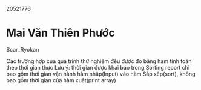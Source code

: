 20521776
# Mai Văn Thiên Phước 
Scar_Ryokan 


Các trường hợp của quá trình thử nghiệm đều được đo bằng hàm tính toán theo thời gian thực
Lưu ý: thời gian được khai báo trong Sorting report chỉ bao gồm thời gian vận hành hàm nhập(Input) vào hàm Sắp xếp(sort), không bao gồm thời gian của hàm xuất(print array)
